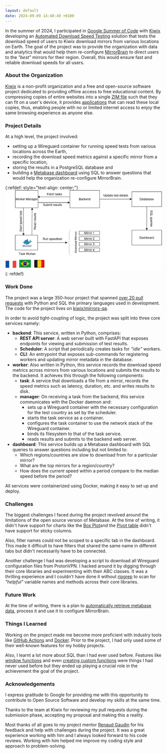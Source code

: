 ```yaml
---
layout: default
date: 2024-09-09 14:48:49 +0100
---
```


In the summer of 2024, I participated in <a href="https://summerofcode.withgoogle.com/" target="_blank">Google Summer of Code</a> with
<a target="_blank" href="https://kiwix.org/">Kiwix</a> developing an
<a href="https://summerofcode.withgoogle.com/programs/2024/projects/kr1RiKiJ" target="_blank">Automated Download Speed Testing</a>
solution that tests the download speed of users to Kiwix download mirrors from various locations on Earth. The goal of the project
was to provide the organization with data and analytics that would help them re-configure
<a href="https://mirrorbrain.org/" target="_blank">MirrorBrain</a> to direct users to the _"best"_
mirrors for their region. Overall, this would ensure fast and reliable download speeds for all users.

### About the Organization

<a href="https://kiwix.org/" target="_blank">Kiwix</a> is a non-profit organization and a free and open-source software project dedicated to providing
offline access to free educational content. By compressing copies of entire websites into a single
<a href="https://wiki.openzim.org/wiki/ZIM_file_format" target="_blank">ZIM file</a>
such that they can fit on a user's device, it provides <a href="https://kiwix.org/en/applications/" target="_blank">applications</a>
that can read these local copies, thus, enabling people with no or limited internet access to enjoy the same browsing experience as anyone else.

### Project Details

At a high level, the project involved:

- setting up a Wireguard container for running speed tests from various locations across the Earth,
- recording the download speed metrics against a specific mirror from a specific location,
- storing the results in a PostgreSQL database and
- building a <a href="https://www.metabase.com/" target="_blank">Metabase dashboard</a> using SQL to answer questions
  that would help the organization re-configure MirrorBrain.

{:refdef: style="text-align: center;"}
![Project Overview](/assets/images/gsoc-2024-project-details.png)
{: refdef}

### Work Done

The project was a large 350-hour project that spanned
<a href="https://github.com/kiwix/mirrors-qa/pulls?q=is%3Apr+is%3Aclosed+author%3Aelfkuzco" target="_blank">over 20 pull requests</a>
with Python and SQL the primary languages used in development.
The code for the project lives on <a href="https://github.com/kiwix/mirrors-qa" target="_blank">kiwix/mirrors-qa</a>.


In order to avoid tight-coupling of logic, the project was split into three core services namely:

- **backend**: This service, written in Python, comprises:
  - **REST API server**: A web server built with FastAPI that exposes endpoints for viewing and submission of test results.
  - **Scheduler**: A script that periodically creates tasks for _"idle"_ workers.
  - **CLI**: An entrypoint that exposes sub-commands for registering workers and updating mirror metadata in the database.
- **worker**: Also written in Python, this service records the download speed metrics across mirrors from various locations
  and submits the results to the backend. It achieves this through the following components:
  - **task**: A service that downloads a file from a mirror, records the speed metrics such as latency, duration, etc.
    and writes results to disk.
  - **manager**: On receiving a task from the backend, this service communicates with the Docker daemon and:
    - sets up a Wireguard container with the necessary configuration for the test country as set by the scheduler.
    - starts the task service as a container.
    - configures the task container to use the network stack of the Wireguard container.
    - binds its filesystem to that of the task service.
    - reads results and submits to the backend web server.
- **dashboard**: This service builds up a Metabase dashboard with SQL queries to answer questions including but not limited to:
  - Which regions/countries are slow to download from for a particular mirror?
  - What are the top mirrors for a region/country?
  - How does the _current_ speed within a period compare to the median speed before the period?

All services were containerized using Docker, making it easy to set up and deploy.

### Challenges

The biggest challenges I faced during the project revolved around the limitations of the open source version of Metabase.
At the time of writing, it didn't have support for charts like the 
<a href="https://github.com/metabase/metabase/issues/10783" target="_blank">Box Plot</a>and the 
<a href="https://github.com/metabase/metabase/issues/13799" target="_blank">Pivot table</a> didn't have support for
sticky columns.

Also, filter names could not be scoped to a specific tab in the dashboard. This made it difficult to have filters that shared
the same name in different tabs but didn't necessarily have to be connected.

Another challenge I had was developing a script to download all Wireguard configuration files from ProtonVPN. I hacked
around it by digging through their core libraries and experimenting with their ABC classes. It was a thrilling experience and I couldn't
have done it without <a href="https://github.com/BurntSushi/ripgrep" target="_blank">ripgrep</a> to scan for _"helpful"_ 
variable names and methods across their core libraries.

### Future Work

At the time of writing, there is a plan to
<a href="https://github.com/kiwix/mirrors-qa/issues/37" target="_blank">automatically retrieve metabase data</a>,
process it and use it to configure MirrorBrain.

### Things I Learned

Working on the project made me become more proficient with industry tools like
<a href="https://docs.github.com/en/actions" target="_blank">GitHub Actions</a>
and <a href="https://docs.docker.com/" target="_blank">Docker</a>. Prior to the project, I had only
used some of their well-known features for my hobby projects.

Also, I learnt a lot more about SQL than I had ever used before. Features like 
<a href="https://www.postgresqltutorial.com/postgresql-window-function/" target="_blank">window functions</a>
and even <a href="https://www.postgresqltutorial.com/postgresql-plpgsql/postgresql-create-function/" target="_blank">creating custom functions</a>
were things I had never used before but they ended up playing a crucial role in the achievement the goal of the project.

### Acknowledgements

I express gratitude to Google for providing me with this opportunity to contribute to Open Source Software
and develop my skills at the same time.

Thanks to the team at Kiwix for reviewing my pull requests during the submission phase, accepting my proposal and
making this a reality.

Most thanks of all goes to my project mentor <a href="https://github.com/rgaudin" target="_blank">Renaud Gaudin</a> for his feedback and help with
challenges during the project. It was a great experience working with him and I always looked forward to his code reviews.
Working with him helped me improve my coding style and approach to problem-solving.
